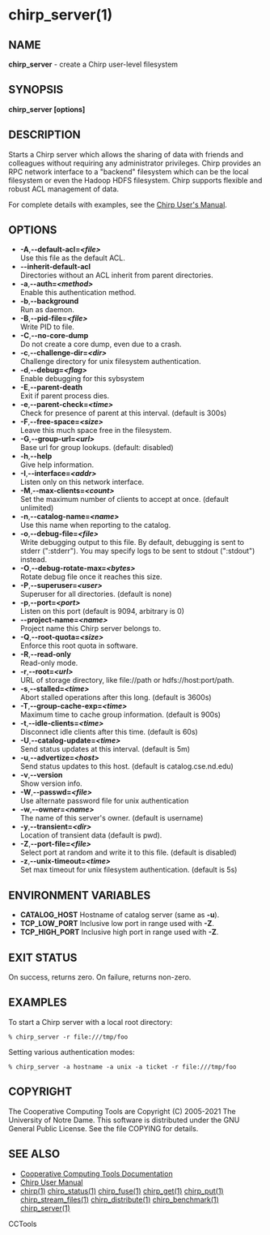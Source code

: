 






















# chirp_server(1)

## NAME
**chirp_server** - create a Chirp user-level filesystem

## SYNOPSIS
**chirp_server [options]**

## DESCRIPTION


Starts a Chirp server which allows the sharing of data with friends and
colleagues without requiring any administrator privileges.  Chirp provides an
RPC network interface to a "backend" filesystem which can be the local
filesystem or even the Hadoop HDFS filesystem. Chirp supports flexible and
robust ACL management of data.


For complete details with examples, see the [Chirp User's Manual](http://ccl.cse.nd.edu/software/manuals/chirp.html).

## OPTIONS


- **-A**,**--default-acl=_&lt;file&gt;_**<br />Use this file as the default ACL.
- **--inherit-default-acl**<br /> Directories without an ACL inherit from parent directories.
- **-a**,**--auth=_&lt;method&gt;_**<br />Enable this authentication method.
- **-b**,**--background**<br />Run as daemon.
- **-B**,**--pid-file=_&lt;file&gt;_**<br />Write PID to file.
- **-C**,**--no-core-dump**<br />Do not create a core dump, even due to a crash.
- **-c**,**--challenge-dir=_&lt;dir&gt;_**<br />Challenge directory for unix filesystem authentication.
- **-d**,**--debug=_&lt;flag&gt;_**<br />Enable debugging for this sybsystem
- **-E**,**--parent-death**<br />Exit if parent process dies.
- **-e**,**--parent-check=_&lt;time&gt;_**<br />Check for presence of parent at this interval. (default is 300s)
- **-F**,**--free-space=_&lt;size&gt;_**<br />Leave this much space free in the filesystem.
- **-G**,**--group-url=_&lt;url&gt;_**<br />Base url for group lookups. (default: disabled)
- **-h**,**--help**<br />Give help information.
- **-I**,**--interface=_&lt;addr&gt;_**<br />Listen only on this network interface.
- **-M**,**--max-clients=_&lt;count&gt;_**<br />Set the maximum number of clients to accept at once. (default unlimited)
- **-n**,**--catalog-name=_&lt;name&gt;_**<br />Use this name when reporting to the catalog.
- **-o**,**--debug-file=_&lt;file&gt;_**<br />Write debugging output to this file. By default, debugging is sent to stderr (":stderr"). You may specify logs to be sent to stdout (":stdout") instead.
- **-O**,**--debug-rotate-max=_&lt;bytes&gt;_**<br />Rotate debug file once it reaches this size.
- **-P**,**--superuser=_&lt;user&gt;_**<br />Superuser for all directories. (default is none)
- **-p**,**--port=_&lt;port&gt;_**<br />Listen on this port (default is 9094, arbitrary is 0)
- **--project-name=_&lt;name&gt;_**<br />Project name this Chirp server belongs to.
- **-Q**,**--root-quota=_&lt;size&gt;_**<br />Enforce this root quota in software.
- **-R**,**--read-only**<br />Read-only mode.
- **-r**,**--root=_&lt;url&gt;_**<br />URL of storage directory, like file://path or hdfs://host:port/path.
- **-s**,**--stalled=_&lt;time&gt;_**<br />Abort stalled operations after this long. (default is 3600s)
- **-T**,**--group-cache-exp=_&lt;time&gt;_**<br />Maximum time to cache group information. (default is 900s)
- **-t**,**--idle-clients=_&lt;time&gt;_**<br />Disconnect idle clients after this time. (default is 60s)
- **-U**,**--catalog-update=_&lt;time&gt;_**<br />Send status updates at this interval. (default is 5m)
- **-u**,**--advertize=_&lt;host&gt;_**<br />Send status updates to this host. (default is catalog.cse.nd.edu)
- **-v**,**--version**<br />Show version info.
- **-W**,**--passwd=_&lt;file&gt;_**<br />Use alternate password file for unix authentication
- **-w**,**--owner=_&lt;name&gt;_**<br />The name of this server's owner.  (default is username)
- **-y**,**--transient=_&lt;dir&gt;_**<br />Location of transient data (default is pwd).
- **-Z**,**--port-file=_&lt;file&gt;_**<br />Select port at random and write it to this file.  (default is disabled)
- **-z**,**--unix-timeout=_&lt;time&gt;_**<br />Set max timeout for unix filesystem authentication. (default is 5s)


## ENVIRONMENT VARIABLES


- **CATALOG_HOST** Hostname of catalog server (same as **-u**).
- **TCP_LOW_PORT** Inclusive low port in range used with **-Z**.
- **TCP_HIGH_PORT** Inclusive high port in range used with **-Z**.


## EXIT STATUS
On success, returns zero.  On failure, returns non-zero.

## EXAMPLES

To start a Chirp server with a local root directory:

```
% chirp_server -r file:///tmp/foo
```

Setting various authentication modes:

```
% chirp_server -a hostname -a unix -a ticket -r file:///tmp/foo
```

## COPYRIGHT
The Cooperative Computing Tools are Copyright (C) 2005-2021 The University of Notre Dame.  This software is distributed under the GNU General Public License.  See the file COPYING for details.

## SEE ALSO

- [Cooperative Computing Tools Documentation]("../index.html")
- [Chirp User Manual]("../chirp.html")
- [chirp(1)](chirp.md)  [chirp_status(1)](chirp_status.md)  [chirp_fuse(1)](chirp_fuse.md)  [chirp_get(1)](chirp_get.md)  [chirp_put(1)](chirp_put.md)  [chirp_stream_files(1)](chirp_stream_files.md)  [chirp_distribute(1)](chirp_distribute.md)  [chirp_benchmark(1)](chirp_benchmark.md)  [chirp_server(1)](chirp_server.md)


CCTools
